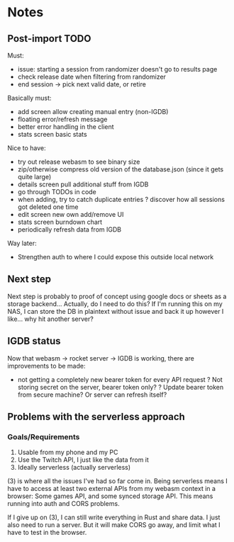 # Notes

## Post-import TODO

Must:
+ issue: starting a session from randomizer doesn't go to results page
+ check release date when filtering from randomizer
+ end session -> pick next valid date, or retire

Basically must:
+ add screen allow creating manual entry (non-IGDB)
+ floating error/refresh message
+ better error handling in the client
+ stats screen basic stats

Nice to have:
+ try out release webasm to see binary size
+ zip/otherwise compress old version of the database.json (since it gets quite large)
+ details screen pull additional stuff from IGDB
+ go through TODOs in code
+ when adding, try to catch duplicate entries
? discover how all sessions got deleted one time
+ edit screen new own add/remove UI
+ stats screen burndown chart
+ periodically refresh data from IGDB

Way later:
+ Strengthen auth to where I could expose this outside local network

## Next step
Next step is probably to proof of concept using google docs or sheets as a storage backend...
Actually, do I need to do this? If I'm running this on my NAS, I can store the DB in plaintext
without issue and back it up however I like... why hit another server?

## IGDB status
Now that webasm -> rocket server -> IGDB is working, there are improvements to be made:
+ not getting a completely new bearer token for every API request
? Not storing secret on the server, bearer token only?
? Update bearer token from secure machine? Or server can refresh itself?

## Problems with the serverless approach

### Goals/Requirements
1. Usable from my phone and my PC
2. Use the Twitch API, I just like the data from it
3. Ideally serverless (actually serverless)

(3) is where all the issues I've had so far come in. Being serverless means I have to access at
least two external APIs from my webasm context in a browser: Some games API, and some synced
storage API. This means running into auth and CORS problems.

If I give up on (3), I can still write everything in Rust and share data. I just also need to run
a server. But it will make CORS go away, and limit what I have to test in the browser.